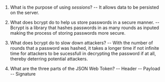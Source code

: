 1. What is the purpose of using _sessions_?
   -- It allows data to be persisted on the server.

2. What does bcrypt do to help us store passwords in a secure manner.
   -- Bcrypt is a library that hashes passwords in as many rounds as inputed making the process of storing passwords more secure.

3. What does bcrypt do to slow down attackers?
   -- With the number of rounds that a password was hashed, it takes a longer time if not infinite time for attackers to be sucessfull in decrypting the password if at all, thereby deterring potential attackers.

4. What are the three parts of the JSON Web Token?
   -- Header
   -- Payload
   -- Signature
